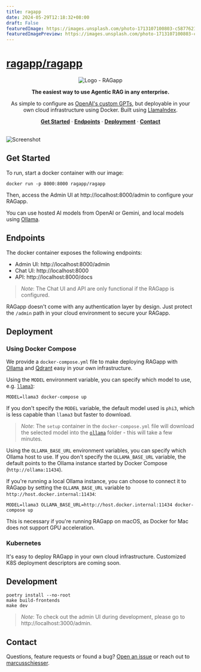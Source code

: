 ```yaml
---
title: ragapp
date: 2024-05-29T12:18:32+08:00
draft: False
featuredImage: https://images.unsplash.com/photo-1713107100803-c5877621cdde?ixid=M3w0NjAwMjJ8MHwxfHJhbmRvbXx8fHx8fHx8fDE3MTY5NTYyOTZ8&ixlib=rb-4.0.3
featuredImagePreview: https://images.unsplash.com/photo-1713107100803-c5877621cdde?ixid=M3w0NjAwMjJ8MHwxfHJhbmRvbXx8fHx8fHx8fDE3MTY5NTYyOTZ8&ixlib=rb-4.0.3
---
```


# [ragapp/ragapp](https://github.com/ragapp/ragapp)

<p align="center"><img alt="Logo - RAGapp" src="docs/logo.png"></p>

<p align="center"><strong>The easiest way to use Agentic RAG in any enterprise.</strong></p>

<p align="center">As simple to configure as <a href="https://openai.com/index/introducing-gpts" target="_blank">OpenAI's custom GPTs</a>, but deployable in your own cloud infrastructure using Docker. Built using <a href="https://github.com/run-llama/llama_index">LlamaIndex</a>.</p>

<p align="center">
  <a href="#get-started"><strong>Get Started</strong></a> ·
  <a href="#endpoints"><strong>Endpoints</strong></a> ·
  <a href="#deployment"><strong>Deployment</strong></a> ·
  <a href="#contact"><strong>Contact</strong></a> 
</p>

<br/>
<img alt="Screenshot" src="docs/screenshot.png">

## Get Started

To run, start a docker container with our image:

```shell
docker run -p 8000:8000 ragapp/ragapp
```

Then, access the Admin UI at http://localhost:8000/admin to configure your RAGapp.

You can use hosted AI models from OpenAI or Gemini, and local models using [Ollama](https://ollama.com/).

## Endpoints

The docker container exposes the following endpoints:

- Admin UI: http://localhost:8000/admin
- Chat UI: http://localhost:8000
- API: http://localhost:8000/docs

> _Note_: The Chat UI and API are only functional if the RAGapp is configured.

RAGapp doesn't come with any authentication layer by design. Just protect the `/admin` path in your cloud environment to secure your RAGapp.

## Deployment

### Using Docker Compose

We provide a `docker-compose.yml` file to make deploying RAGapp with [Ollama](https://ollama.com/) and [Qdrant](https://qdrant.tech/) easy in your own infrastructure.

Using the `MODEL` environment variable, you can specify which model to use, e.g. [`llama3`](https://ollama.com/library/llama3):

```shell
MODEL=llama3 docker-compose up
```

If you don't specify the `MODEL` variable, the default model used is `phi3`, which is less capable than `llama3` but faster to download.

> _Note_: The `setup` container in the `docker-compose.yml` file will download the selected model into the [`ollama`](./ollama/) folder - this will take a few minutes.

Using the `OLLAMA_BASE_URL` environment variables, you can specify which Ollama host to use.
If you don't specify the `OLLAMA_BASE_URL` variable, the default points to the Ollama instance started by Docker Compose (`http://ollama:11434`).

If you're running a local Ollama instance, you can choose to connect it to RAGapp by setting the `OLLAMA_BASE_URL` variable to `http://host.docker.internal:11434`:

```shell
MODEL=llama3 OLLAMA_BASE_URL=http://host.docker.internal:11434 docker-compose up
```

This is necessary if you're running RAGapp on macOS, as Docker for Mac does not support GPU acceleration.

### Kubernetes

It's easy to deploy RAGapp in your own cloud infrastructure. Customized K8S deployment descriptors are coming soon.

## Development

```shell
poetry install --no-root
make build-frontends
make dev
```

> _Note_: To check out the admin UI during development, please go to http://localhost:3000/admin.

## Contact

Questions, feature requests or found a bug? [Open an issue](https://github.com/ragapp/ragapp/issues/new/choose) or reach out to [marcusschiesser](https://github.com/marcusschiesser).
